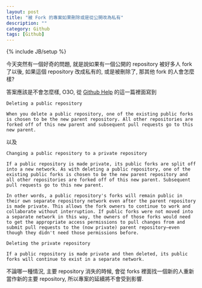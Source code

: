 ```yaml
---
layout: post
title: "被 Fork 的專案如果刪除或是從公開改為私有"
description: ""
category: Github
tags: [Github]
---
```

{% include JB/setup %}

今天突然有一個好奇的問題, 就是說如果有一個公開的 repository 被好多人 fork 了以後, 如果這個 repository 改成私有的, 或是被刪除了, 那其他 fork 的人會怎麼樣?

答案應該是不會怎麼樣, O3O, 從 [Github Help](https://help.github.com/articles/what-happens-to-forks-when-a-repository-is-deleted-or-changes-visibility/) 的這一篇裡面寫到

	Deleting a public repository

	When you delete a public repository, one of the existing public forks is chosen to be the new parent repository. All other repositories are forked off of this new parent and subsequent pull requests go to this new parent.
	
以及

	Changing a public repository to a private repository

	If a public repository is made private, its public forks are split off into a new network. As with deleting a public repository, one of the existing public forks is chosen to be the new parent repository and all other repositories are forked off of this new parent. Subsequent pull requests go to this new parent.

	In other words, a public repository's forks will remain public in their own separate repository network even after the parent repository is made private. This allows the fork owners to continue to work and collaborate without interruption. If public forks were not moved into a separate network in this way, the owners of those forks would need to get the appropriate access permissions to pull changes from and submit pull requests to the (now private) parent repository—even though they didn't need those permissions before.

	Deleting the private repository

	If a public repository is made private and then deleted, its public forks will continue to exist in a separate network.
	
不論哪一種情況, 主要 repository 消失的時候, 會從 forks 裡面找一個新的人重新當作新的主要 repository, 所以專案的延續將不會受到影響.